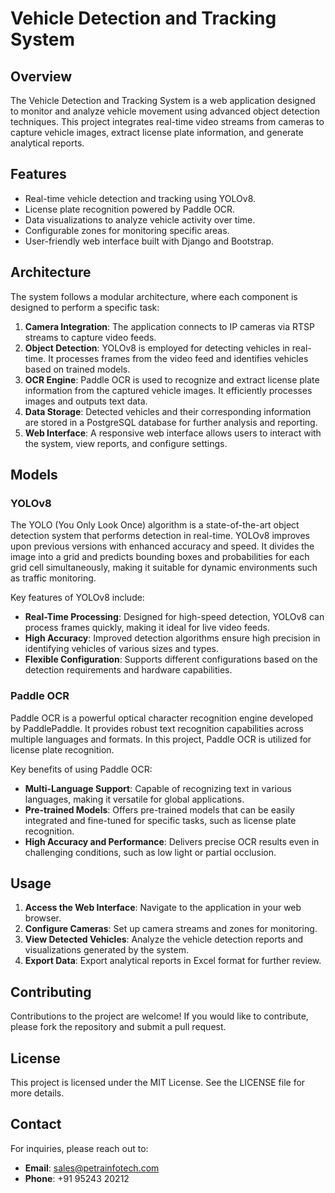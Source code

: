 # Vehicle Detection and Tracking System

## Overview

The Vehicle Detection and Tracking System is a web application designed to monitor and analyze vehicle movement using advanced object detection techniques. This project integrates real-time video streams from cameras to capture vehicle images, extract license plate information, and generate analytical reports.

## Features

- Real-time vehicle detection and tracking using YOLOv8.
- License plate recognition powered by Paddle OCR.
- Data visualizations to analyze vehicle activity over time.
- Configurable zones for monitoring specific areas.
- User-friendly web interface built with Django and Bootstrap.

## Architecture

The system follows a modular architecture, where each component is designed to perform a specific task:

1. **Camera Integration**: The application connects to IP cameras via RTSP streams to capture video feeds.
2. **Object Detection**: YOLOv8 is employed for detecting vehicles in real-time. It processes frames from the video feed and identifies vehicles based on trained models.
3. **OCR Engine**: Paddle OCR is used to recognize and extract license plate information from the captured vehicle images. It efficiently processes images and outputs text data.
4. **Data Storage**: Detected vehicles and their corresponding information are stored in a PostgreSQL database for further analysis and reporting.
5. **Web Interface**: A responsive web interface allows users to interact with the system, view reports, and configure settings.

## Models

### YOLOv8

The YOLO (You Only Look Once) algorithm is a state-of-the-art object detection system that performs detection in real-time. YOLOv8 improves upon previous versions with enhanced accuracy and speed. It divides the image into a grid and predicts bounding boxes and probabilities for each grid cell simultaneously, making it suitable for dynamic environments such as traffic monitoring.

Key features of YOLOv8 include:

- **Real-Time Processing**: Designed for high-speed detection, YOLOv8 can process frames quickly, making it ideal for live video feeds.
- **High Accuracy**: Improved detection algorithms ensure high precision in identifying vehicles of various sizes and types.
- **Flexible Configuration**: Supports different configurations based on the detection requirements and hardware capabilities.

### Paddle OCR

Paddle OCR is a powerful optical character recognition engine developed by PaddlePaddle. It provides robust text recognition capabilities across multiple languages and formats. In this project, Paddle OCR is utilized for license plate recognition.

Key benefits of using Paddle OCR:

- **Multi-Language Support**: Capable of recognizing text in various languages, making it versatile for global applications.
- **Pre-trained Models**: Offers pre-trained models that can be easily integrated and fine-tuned for specific tasks, such as license plate recognition.
- **High Accuracy and Performance**: Delivers precise OCR results even in challenging conditions, such as low light or partial occlusion.

## Usage

1. **Access the Web Interface**: Navigate to the application in your web browser.
2. **Configure Cameras**: Set up camera streams and zones for monitoring.
3. **View Detected Vehicles**: Analyze the vehicle detection reports and visualizations generated by the system.
4. **Export Data**: Export analytical reports in Excel format for further review.

## Contributing

Contributions to the project are welcome! If you would like to contribute, please fork the repository and submit a pull request.

## License

This project is licensed under the MIT License. See the LICENSE file for more details.

## Contact

For inquiries, please reach out to:
- **Email**: sales@petrainfotech.com
- **Phone**: +91 95243 20212
